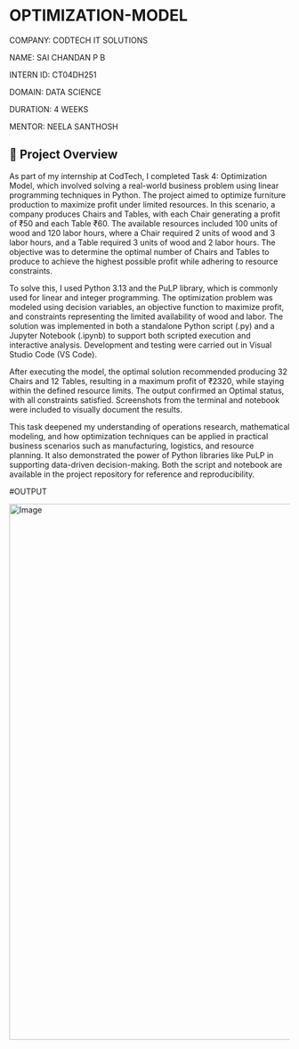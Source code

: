 # OPTIMIZATION-MODEL

COMPANY: CODTECH IT SOLUTIONS

NAME: SAI CHANDAN P B

INTERN ID: CT04DH251

DOMAIN: DATA SCIENCE

DURATION: 4 WEEKS

MENTOR: NEELA SANTHOSH

## 📝 Project Overview

As part of my internship at CodTech, I completed Task 4: Optimization Model, which involved solving a real-world business problem using linear programming techniques in Python. The project aimed to optimize furniture production to maximize profit under limited resources. In this scenario, a company produces Chairs and Tables, with each Chair generating a profit of ₹50 and each Table ₹60. The available resources included 100 units of wood and 120 labor hours, where a Chair required 2 units of wood and 3 labor hours, and a Table required 3 units of wood and 2 labor hours. The objective was to determine the optimal number of Chairs and Tables to produce to achieve the highest possible profit while adhering to resource constraints.

To solve this, I used Python 3.13 and the PuLP library, which is commonly used for linear and integer programming. The optimization problem was modeled using decision variables, an objective function to maximize profit, and constraints representing the limited availability of wood and labor. The solution was implemented in both a standalone Python script (.py) and a Jupyter Notebook (.ipynb) to support both scripted execution and interactive analysis. Development and testing were carried out in Visual Studio Code (VS Code).

After executing the model, the optimal solution recommended producing 32 Chairs and 12 Tables, resulting in a maximum profit of ₹2320, while staying within the defined resource limits. The output confirmed an Optimal status, with all constraints satisfied. Screenshots from the terminal and notebook were included to visually document the results.

This task deepened my understanding of operations research, mathematical modeling, and how optimization techniques can be applied in practical business scenarios such as manufacturing, logistics, and resource planning. It also demonstrated the power of Python libraries like PuLP in supporting data-driven decision-making. Both the script and notebook are available in the project repository for reference and reproducibility.

#OUTPUT

<img width="1351" height="962" alt="Image" src="https://github.com/user-attachments/assets/06bffa9b-18c7-4038-b02e-239530a15192" />

